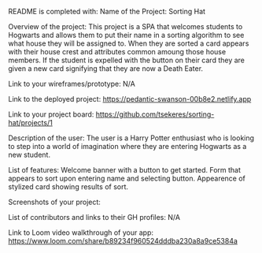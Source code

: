 README is completed with:
Name of the Project:
Sorting Hat

Overview of the project:
This project is a SPA that welcomes students to Hogwarts and allows them to put their name in a sorting algorithm to see what house they will be assigned to. When they are sorted a card appears with their house crest and attributes common amoung those house members. If the student is expelled with the button on their card they are given a new card signifying that they are now a Death Eater.

Link to your wireframes/prototype:
N/A

Link to the deployed project:
https://pedantic-swanson-00b8e2.netlify.app

Link to your project board:
https://github.com/tsekeres/sorting-hat/projects/1

Description of the user:
The user is a Harry Potter enthusiast who is looking to step into a world of imagination where they are entering Hogwarts as a new student.

List of features:
Welcome banner with a button to get started. Form that appears to sort upon entering name and selecting button. Appearence of stylized card showing results of sort.

Screenshots of your project:

List of contributors and links to their GH profiles:
N/A

Link to Loom video walkthrough of your app:
https://www.loom.com/share/b89234f960524dddba230a8a9ce5384a
